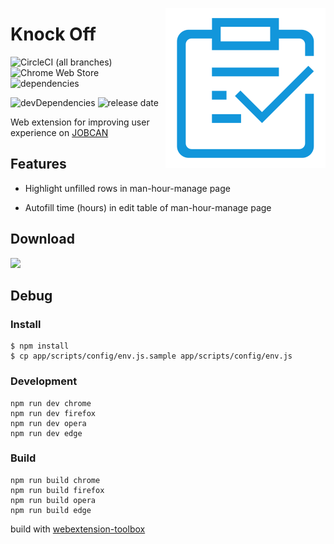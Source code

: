 [<img align="right" src="./assets/icon.svg?sanitize=true">](https://github.com/Amabel/knock-off)

# Knock Off

![CircleCI (all branches)](https://img.shields.io/circleci/project/github/Amabel/knock-off.svg)
![Chrome Web Store](https://img.shields.io/chrome-web-store/v/nieaaebpmiidhgpdfnffjabiioamhccl.svg?color=#50ca26)
![dependencies](https://img.shields.io/david/Amabel/knock-off.svg)

![devDependencies](https://img.shields.io/david/dev/Amabel/knock-off.svg)
![release date](https://img.shields.io/github/release-date/Amabel/knock-off.svg)

Web extension for improving user experience on [JOBCAN](https://ssl.jobcan.jp/employee)

## Features

* Highlight unfilled rows in man-hour-manage page

* Autofill time (hours) in edit table of man-hour-manage page

## Download

<a href="https://chrome.google.com/webstore/detail/knock-off/nieaaebpmiidhgpdfnffjabiioamhccl"><img src="https://res.cloudinary.com/luoweibinb/image/upload/v1561301816/knock-off/ChromeWebStore_BadgeWBorder_v2_496x150.png"></a>

## Debug

### Install

	$ npm install
    $ cp app/scripts/config/env.js.sample app/scripts/config/env.js

### Development

    npm run dev chrome
    npm run dev firefox
    npm run dev opera
    npm run dev edge

### Build

    npm run build chrome
    npm run build firefox
    npm run build opera
    npm run build edge

build with [webextension-toolbox](https://github.com/HaNdTriX/webextension-toolbox)
